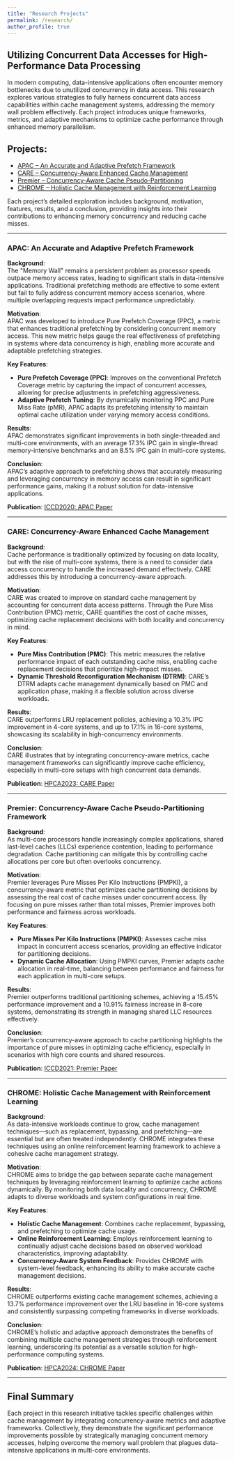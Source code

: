```yaml
---
title: "Research Projects"
permalink: /research/
author_profile: true
---
```


## Utilizing Concurrent Data Accesses for High-Performance Data Processing

In modern computing, data-intensive applications often encounter memory bottlenecks due to unutilized concurrency in data access. This research explores various strategies to fully harness concurrent data access capabilities within cache management systems, addressing the memory wall problem effectively. Each project introduces unique frameworks, metrics, and adaptive mechanisms to optimize cache performance through enhanced memory parallelism.

## Projects:

- [APAC – An Accurate and Adaptive Prefetch Framework](#apac-an-accurate-and-adaptive-prefetch-framework)
- [CARE – Concurrency-Aware Enhanced Cache Management](#care-concurrency-aware-enhanced-cache-management)
- [Premier – Concurrency-Aware Cache Pseudo-Partitioning](#premier-concurrency-aware-cache-pseudo-partitioning)
- [CHROME – Holistic Cache Management with Reinforcement Learning](#chrome-holistic-cache-management-with-reinforcement-learning)

Each project’s detailed exploration includes background, motivation, features, results, and a conclusion, providing insights into their contributions to enhancing memory concurrency and reducing cache misses.

---

### APAC: An Accurate and Adaptive Prefetch Framework

**Background**:  
The "Memory Wall" remains a persistent problem as processor speeds outpace memory access rates, leading to significant stalls in data-intensive applications. Traditional prefetching methods are effective to some extent but fail to fully address concurrent memory access scenarios, where multiple overlapping requests impact performance unpredictably.

**Motivation**:  
APAC was developed to introduce Pure Prefetch Coverage (PPC), a metric that enhances traditional prefetching by considering concurrent memory access. This new metric helps gauge the real effectiveness of prefetching in systems where data concurrency is high, enabling more accurate and adaptable prefetching strategies.

**Key Features**:
- **Pure Prefetch Coverage (PPC)**: Improves on the conventional Prefetch Coverage metric by capturing the impact of concurrent accesses, allowing for precise adjustments in prefetching aggressiveness.
- **Adaptive Prefetch Tuning**: By dynamically monitoring PPC and Pure Miss Rate (pMR), APAC adapts its prefetching intensity to maintain optimal cache utilization under varying memory access conditions.

**Results**:  
APAC demonstrates significant improvements in both single-threaded and multi-core environments, with an average 17.3% IPC gain in single-thread memory-intensive benchmarks and an 8.5% IPC gain in multi-core systems.

**Conclusion**:  
APAC’s adaptive approach to prefetching shows that accurately measuring and leveraging concurrency in memory access can result in significant performance gains, making it a robust solution for data-intensive applications.

**Publication**: [ICCD2020: APAC Paper](../publications/ICCD2020_APAC)

---

### CARE: Concurrency-Aware Enhanced Cache Management

**Background**:  
Cache performance is traditionally optimized by focusing on data locality, but with the rise of multi-core systems, there is a need to consider data access concurrency to handle the increased demand effectively. CARE addresses this by introducing a concurrency-aware approach.

**Motivation**:  
CARE was created to improve on standard cache management by accounting for concurrent data access patterns. Through the Pure Miss Contribution (PMC) metric, CARE quantifies the cost of cache misses, optimizing cache replacement decisions with both locality and concurrency in mind.

**Key Features**:
- **Pure Miss Contribution (PMC)**: This metric measures the relative performance impact of each outstanding cache miss, enabling cache replacement decisions that prioritize high-impact misses.
- **Dynamic Threshold Reconfiguration Mechanism (DTRM)**: CARE’s DTRM adapts cache management dynamically based on PMC and application phase, making it a flexible solution across diverse workloads.

**Results**:  
CARE outperforms LRU replacement policies, achieving a 10.3% IPC improvement in 4-core systems, and up to 17.1% in 16-core systems, showcasing its scalability in high-concurrency environments.

**Conclusion**:  
CARE illustrates that by integrating concurrency-aware metrics, cache management frameworks can significantly improve cache efficiency, especially in multi-core setups with high concurrent data demands.

**Publication**: [HPCA2023: CARE Paper](../publications/HPCA2023_CARE)

---

### Premier: Concurrency-Aware Cache Pseudo-Partitioning Framework

**Background**:  
As multi-core processors handle increasingly complex applications, shared last-level caches (LLCs) experience contention, leading to performance degradation. Cache partitioning can mitigate this by controlling cache allocations per core but often overlooks concurrency.

**Motivation**:  
Premier leverages Pure Misses Per Kilo Instructions (PMPKI), a concurrency-aware metric that optimizes cache partitioning decisions by assessing the real cost of cache misses under concurrent access. By focusing on pure misses rather than total misses, Premier improves both performance and fairness across workloads.

**Key Features**:
- **Pure Misses Per Kilo Instructions (PMPKI)**: Assesses cache miss impact in concurrent access scenarios, providing an effective indicator for partitioning decisions.
- **Dynamic Cache Allocation**: Using PMPKI curves, Premier adapts cache allocation in real-time, balancing between performance and fairness for each application in multi-core setups.

**Results**:  
Premier outperforms traditional partitioning schemes, achieving a 15.45% performance improvement and a 10.91% fairness increase in 8-core systems, demonstrating its strength in managing shared LLC resources effectively.

**Conclusion**:  
Premier’s concurrency-aware approach to cache partitioning highlights the importance of pure misses in optimizing cache efficiency, especially in scenarios with high core counts and shared resources.

**Publication**: [ICCD2021: Premier Paper](../publications/ICCD2021_Premier)

---

### CHROME: Holistic Cache Management with Reinforcement Learning

**Background**:  
As data-intensive workloads continue to grow, cache management techniques—such as replacement, bypassing, and prefetching—are essential but are often treated independently. CHROME integrates these techniques using an online reinforcement learning framework to achieve a cohesive cache management strategy.

**Motivation**:  
CHROME aims to bridge the gap between separate cache management techniques by leveraging reinforcement learning to optimize cache actions dynamically. By monitoring both data locality and concurrency, CHROME adapts to diverse workloads and system configurations in real time.

**Key Features**:
- **Holistic Cache Management**: Combines cache replacement, bypassing, and prefetching to optimize cache usage.
- **Online Reinforcement Learning**: Employs reinforcement learning to continually adjust cache decisions based on observed workload characteristics, improving adaptability.
- **Concurrency-Aware System Feedback**: Provides CHROME with system-level feedback, enhancing its ability to make accurate cache management decisions.

**Results**:  
CHROME outperforms existing cache management schemes, achieving a 13.7% performance improvement over the LRU baseline in 16-core systems and consistently surpassing competing frameworks in diverse workloads.

**Conclusion**:  
CHROME’s holistic and adaptive approach demonstrates the benefits of combining multiple cache management strategies through reinforcement learning, underscoring its potential as a versatile solution for high-performance computing systems.

**Publication**: [HPCA2024: CHROME Paper](../publications/HPCA2024_CHROME)

---

## Final Summary

Each project in this research initiative tackles specific challenges within cache management by integrating concurrency-aware metrics and adaptive frameworks. Collectively, they demonstrate the significant performance improvements possible by strategically managing concurrent memory accesses, helping overcome the memory wall problem that plagues data-intensive applications in multi-core environments.
